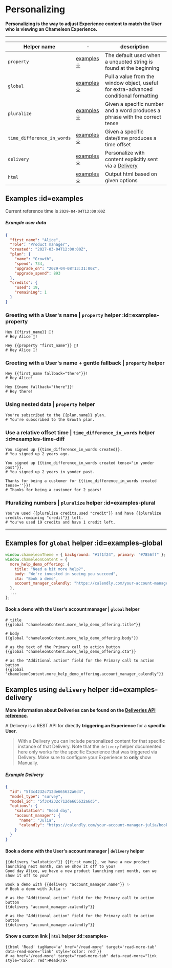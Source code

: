 # Personalizing

**Personalizing is the way to adjust Experience content to match the User who is viewing an Chameleon Experience.**

---

| Helper name | - | description |
|---|---|---|
| `property` | [examples ↓](concepts/personalizing.md?id=examples-property) | The default used when a unquoted string is found at the beginning |
| `global` | [examples ↓](concepts/personalizing.md?id=examples-global) | Pull a value from the window object, useful for extra-advanced conditional formatting |
| `pluralize` | [examples ↓](concepts/personalizing.md?id=examples-plural) | Given a specific number and a word produces a phrase with the correct tense |
| `time_difference_in_words` | [examples ↓](concepts/personalizing.md?id=examples-time-diff) | Given a specific date/time produces a time offset |
| `delivery` | [examples ↓](concepts/personalizing.md?id=examples-delivery) | Personalize with content explicitly sent via a [Delivery](apis/deliveries.md) |
| `html` | [examples ↓](concepts/personalizing.md?id=examples-html) | Output html based on given options |



## Examples :id=examples

Current reference time is `2029-04-04T12:00:00Z`

##### Example user data

```json
{
  "first_name": "Alice",
  "role": "Product manager",
  "created": "2027-03-04T12:00:00Z",
  "plan": {
    "name": "Growth",
    "spend": 734,
    "upgrade_on": "2029-04-08T13:31:00Z",
    "upgrade_spend": 893
  },
  "credits": {
    "used": 19,
    "remaining": 1
  }
}
```


### Greeting with a User's name | `property` helper :id=examples-property

```text
Hey {{first_name}} 👋!
# Hey Alice 👋!

Hey {{property "first_name"}} 👋!
# Hey Alice 👋!
```

### Greeting with a User's name + gentle fallback | `property` helper

```text
Hey {{first_name fallback="there"}}!
# Hey Alice!

Hey {{name fallback="there"}}!
# Hey there!
```


### Using nested data | `property` helper

```text
You're subscribed to the {{plan.name}} plan.
# You're subscribed to the Growth plan.
```

### Use a relative offset time | `time_difference_in_words` helper :id=examples-time-diff

```text
You signed up {{time_difference_in_words created}}.
# You signed up 2 years ago.

You signed up {{time_difference_in_words created tense="in yonder past"}}.
# You signed up 2 years in yonder past.

Thanks for being a customer for {{time_difference_in_words created tense=''}}!
# Thanks for being a customer for 2 years!
```

### Pluralizing numbers | `pluralize` helper :id=examples-plural

```text
You've used {{pluralize credits.used "credit"}} and have {{pluralize credits.remaining "credit"}} left.
# You've used 19 credits and have 1 credit left.
```

----------

## Examples for `global` helper :id=examples-global

```javascript
window.chameleonTheme = { background: "#1f1f24", primary: "#7856ff" };
window.chameleonContent = {
  more_help_demo_offering: {
    title: "Need a bit more help?",
    body: "We're invested in seeing you succeed",
    cta: "Book a demo",
    account_manager_calendly: "https://calendly.com/your-account-manager/book-a-demo",
  },
  ...
};
```


#### Book a demo with the User's account manager | `global` helper

```text
# title
{{global "chameleonContent.more_help_demo_offering.title"}}

# body
{{global "chameleonContent.more_help_demo_offering.body"}}

# as the text of the Primary call to action button
{{global "chameleonContent.more_help_demo_offering.cta"}}

# as the "Additional action" field for the Primary call to action button
{{global "chameleonContent.more_help_demo_offering.account_manager_calendly"}}
```


## Examples using `delivery` helper :id=examples-delivery

**More information about Deliveries can be found on the [Deliveries API reference](apis/deliveries.md).**

A Delivery is a REST API for directly **triggering an Experience** for a **specific User**.

> With a Delivery you can include personalized content for that specific instance of that Delivery.
> Note that the `delivery` helper documented here only works for the specific Experience that was triggered via Delivery.
> Make sure to configure your Experience to **only** show Manually.

##### Example Delivery

```json
{
  "id": "5f3c4232c712de665632a6d4",
  "model_type": "survey",
  "model_id": "5f3c4232c712de665632a6d5",
  "options": {
    "salutation": "Good day",
    "account_manager": {
      "name": "Julia",
      "calendly": "https://calendly.com/your-account-manager-julia/book-a-demo"
    }
  }
}
```


#### Book a demo with the User's account manager | `delivery` helper

```text
{{delivery "salutation"}} {{first_name}}, we have a new product launching next month, can we show it off to you?
Good day Alice, we have a new product launching next month, can we show it off to you?

Book a demo with {{delivery "account_manager.name"}} ✨
# Book a demo with Julia ✨
```

```text
# as the "Additional action" field for the Primary call to action button
{{delivery "account_manager.calendly"}}
```

```text
# as the "Additional action" field for the Primary call to action button
{{delivery "account_manager.calendly"}}
```



#### Show a custom link | `html` helper :id=examples-

```text
{{html 'Read' tagName='a' href='/read-more' target='read-more-tab' data-read-more='link' style='color: red'}}
# <a href="/read-more" target="read-more-tab" data-read-more="link style="color: red">Read</a>
```

